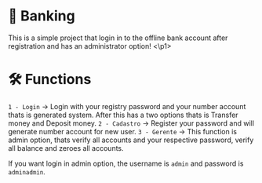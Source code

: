# 🏧 Banking
<p1 align= center> This is a simple project that login in to the offline bank account after registration and has an administrator option! <\p1>

# 🛠 Functions

`1 - Login` -> Login with your registry password and your number account thats is generated system. After this has a two options thats is Transfer money and Deposit money.
`2 - Cadastro` -> Register your password and will generate number account for new user.
`3 - Gerente` -> This function is admin option, thats verify all accounts and your respective password, verify all balance and zeroes all accounts.


If you want login in admin option, the username is `admin` and password is `adminadmin`.
